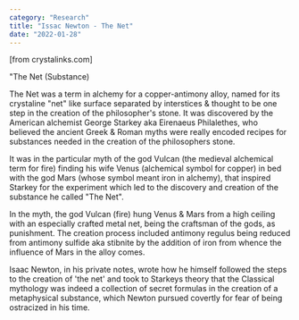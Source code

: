 ```yaml
---
category: "Research" 
title: "Issac Newton - The Net"
date: "2022-01-28"
---
```


[from crystalinks.com]

"The Net (Substance)

The Net was a term in alchemy for a copper-antimony alloy, named for its crystaline "net" like surface separated by interstices & thought to be one step in the creation of the philosopher's stone. It was discovered by the American alchemist George Starkey aka Eirenaeus Philalethes, who believed the ancient Greek & Roman myths were really encoded recipes for substances needed in the creation of the philosophers stone.

It was in the particular myth of the god Vulcan (the medieval alchemical term for fire) finding his wife Venus (alchemical symbol for copper) in bed with the god Mars (whose symbol meant iron in alchemy), that inspired Starkey for the experiment which led to the discovery and creation of the substance he called "The Net". 

In the myth, the god Vulcan (fire) hung Venus & Mars from a high ceiling with an especially crafted metal net, being the craftsman of the gods, as punishment. The creation process included antimony regulus being reduced from antimony sulfide aka stibnite by the addition of iron from whence the influence of Mars in the alloy comes. 

Isaac Newton, in his private notes, wrote how he himself followed the steps to the creation of 'the net' and took to Starkeys theory that the Classical mythology was indeed a collection of secret formulas in the creation of a metaphysical substance, which Newton pursued covertly for fear of being ostracized in his time. 